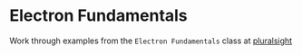# Electron Fundamentals

Work through examples from the `Electron Fundamentals` class at [pluralsight](https://app.pluralsight.com/library/courses/electron-fundamentals/table-of-contents)

